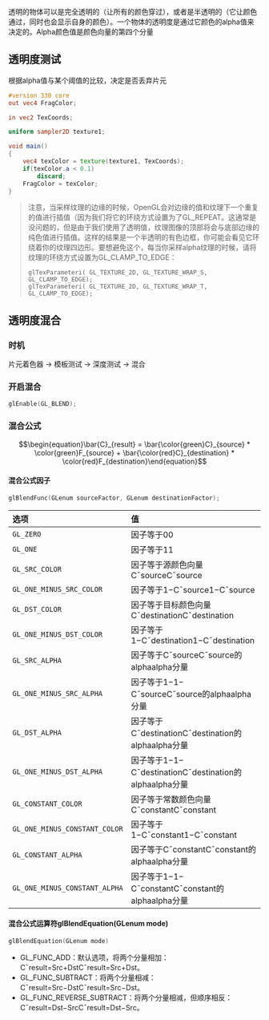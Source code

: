 透明的物体可以是完全透明的（让所有的颜色穿过），或者是半透明的（它让颜色通过，同时也会显示自身的颜色）。一个物体的透明度是通过它颜色的alpha值来决定的。Alpha颜色值是颜色向量的第四个分量

## 透明度测试

根据alpha值与某个阈值的比较，决定是否丢弃片元

``` glsl
#version 330 core
out vec4 FragColor;

in vec2 TexCoords;

uniform sampler2D texture1;

void main()
{             
    vec4 texColor = texture(texture1, TexCoords);
    if(texColor.a < 0.1)
        discard;
    FragColor = texColor;
}
```

> 注意，当采样纹理的边缘的时候，OpenGL会对边缘的值和纹理下一个重复的值进行插值（因为我们将它的环绕方式设置为了GL_REPEAT。这通常是没问题的，但是由于我们使用了透明值，纹理图像的顶部将会与底部边缘的纯色值进行插值。这样的结果是一个半透明的有色边框，你可能会看见它环绕着你的纹理四边形。要想避免这个，每当你采样alpha纹理的时候，请将纹理的环绕方式设置为GL_CLAMP_TO_EDGE：
>
> ```
> glTexParameteri( GL_TEXTURE_2D, GL_TEXTURE_WRAP_S, GL_CLAMP_TO_EDGE);
> glTexParameteri( GL_TEXTURE_2D, GL_TEXTURE_WRAP_T, GL_CLAMP_TO_EDGE);
> ```

## 透明度混合

### 时机

片元着色器 -> 模板测试 -> 深度测试 -> 混合

### 开启混合

``` c++
glEnable(GL_BLEND);
```

### 混合公式

$$\begin{equation}\bar{C}_{result} = \bar{\color{green}C}_{source} * \color{green}F_{source} + \bar{\color{red}C}_{destination} * \color{red}F_{destination}\end{equation}$$

#### 混合公式因子

``` c++
glBlendFunc(GLenum sourceFactor, GLenum destinationFactor);
```

| 选项                          | 值                                                      |
| :---------------------------- | :------------------------------------------------------ |
| `GL_ZERO`                     | 因子等于00                                              |
| `GL_ONE`                      | 因子等于11                                              |
| `GL_SRC_COLOR`                | 因子等于源颜色向量C¯sourceC¯source                      |
| `GL_ONE_MINUS_SRC_COLOR`      | 因子等于1−C¯source1−C¯source                            |
| `GL_DST_COLOR`                | 因子等于目标颜色向量C¯destinationC¯destination          |
| `GL_ONE_MINUS_DST_COLOR`      | 因子等于1−C¯destination1−C¯destination                  |
| `GL_SRC_ALPHA`                | 因子等于C¯sourceC¯source的alphaalpha分量                |
| `GL_ONE_MINUS_SRC_ALPHA`      | 因子等于1−1− C¯sourceC¯source的alphaalpha分量           |
| `GL_DST_ALPHA`                | 因子等于C¯destinationC¯destination的alphaalpha分量      |
| `GL_ONE_MINUS_DST_ALPHA`      | 因子等于1−1− C¯destinationC¯destination的alphaalpha分量 |
| `GL_CONSTANT_COLOR`           | 因子等于常数颜色向量C¯constantC¯constant                |
| `GL_ONE_MINUS_CONSTANT_COLOR` | 因子等于1−C¯constant1−C¯constant                        |
| `GL_CONSTANT_ALPHA`           | 因子等于C¯constantC¯constant的alphaalpha分量            |
| `GL_ONE_MINUS_CONSTANT_ALPHA` | 因子等于1−1− C¯constantC¯constant的alphaalpha分量       |

#### 混合公式运算符glBlendEquation(GLenum mode)

``` c++
glBlendEquation(GLenum mode)
```

- GL_FUNC_ADD：默认选项，将两个分量相加：C¯result=Src+DstC¯result=Src+Dst。
- GL_FUNC_SUBTRACT：将两个分量相减： C¯result=Src−DstC¯result=Src−Dst。
- GL_FUNC_REVERSE_SUBTRACT：将两个分量相减，但顺序相反：C¯result=Dst−SrcC¯result=Dst−Src。
